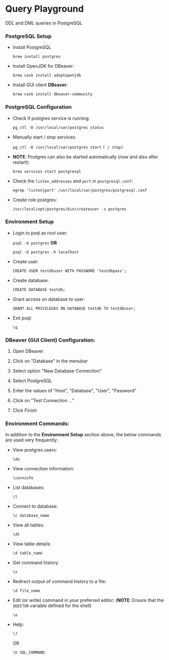 # Query Playground

DDL and DML queries in PostgreSQL


### PostgreSQL Setup

  + Install PostgreSQL

    `brew install postgres`

  + Install OpenJDK for DBeaver:

    `brew cask install adoptopenjdk`

  + Install GUI client **DBeaver**:

    `brew cask install dbeaver-community`


### PostgreSQL Configuration

  + Check if postgres service is running:

    `pg_ctl -D /usr/local/var/postgres status`

  + Manually start / stop services:

    `pg_ctl -D /usr/local/var/postgres start` `( / stop)`

  + **NOTE**:
  Postgres can also be started automatically (*now* and also after restart):

    `brew services start postgresql`

  + Check the `listen_addresses` and `port` in `postgresql.conf`:

    `egrep 'listen|port' /usr/local/var/postgres/postgresql.conf`

  + Create role postgres:

    `/usr/local/opt/postgres/bin/createuser -s postgres`


### Environment Setup

  + Login to psql as root user:

    `psql -U postgres` **OR**

    `psql -U postgres -h localhost`

  + Create user:

    `CREATE USER testdbuser WITH PASSWORD 'testdbpass';`

  + Create database:

    `CREATE DATABASE testdb;`

  + Grant access on database to user:

    `GRANT ALL PRIVILEGES ON DATABASE testdb TO testdbuser;`

  + Exit psql:

    `\q`


### DBeaver (GUI Client) Configuration:

   1. Open DBeaver

   2. Click on "Database" in the menubar

   3. Select option "New Database Connection"

   4. Select PostgreSQL

   5. Enter the values of "Host", "Database", "User", "Password"

   6. Click on "Test Connection ..."

   7. Click Finish

### Environment Commands:

  In addition to the **Environment Setup** section above, the below commands are used very frequently:

  + View postgres users:

    `\du`

  + View connection information:

    `\conninfo`

  + List databases:

    `\l`

  + Connect to database:

    `\c database_name`

  + View all tables:

    `\dt`

  + View table details:

    `\d table_name`

  + Get command history:

    `\s`

  + Redirect output of command history to a file:

    `\d file_name`

  + Edit (or write) command in your preferred editor: (**NOTE**: Ensure that the `$EDITOR` variable defined for the shell)

    `\e`

  + Help:

    `\?`

    OR

    `\h SQL_COMMAND`
